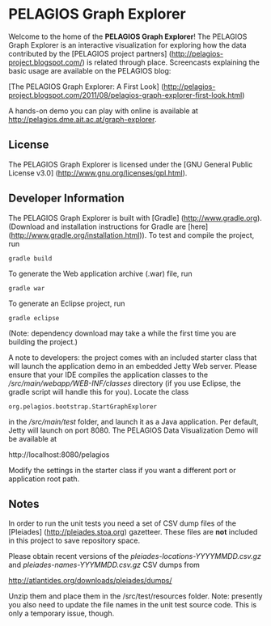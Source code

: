 # PELAGIOS Graph Explorer

Welcome to the home of the __PELAGIOS Graph Explorer__! The PELAGIOS Graph Explorer is an 
interactive visualization for exploring how the data contributed by the [PELAGIOS project partners] 
(http://pelagios-project.blogspot.com/) is related through place. Screencasts explaining the 
basic usage are available on the PELAGIOS blog:

[The PELAGIOS Graph Explorer: A First Look] (http://pelagios-project.blogspot.com/2011/08/pelagios-graph-explorer-first-look.html)

A hands-on demo you can play with online is available at http://pelagios.dme.ait.ac.at/graph-explorer.

## License

The PELAGIOS Graph Explorer is licensed under the 
[GNU General Public License v3.0] (http://www.gnu.org/licenses/gpl.html).

## Developer Information

The PELAGIOS Graph Explorer is built with [Gradle]
(http://www.gradle.org). (Download and installation instructions for
Gradle are [here] (http://www.gradle.org/installation.html)). To test
and compile the project, run

``gradle build``

To generate the Web application archive (.war) file, run

``gradle war``

To generate an Eclipse project, run

``gradle eclipse``

(Note: dependency download may take a while the first time you
are building the project.)

A note to developers: the project comes with an included starter class that 
will launch the application demo in an embedded Jetty Web server. Please 
ensure that your IDE compiles the application classes to the 
*/src/main/webapp/WEB-INF/classes* directory (if you use Eclipse, the
gradle script will handle this for you). Locate the class

``org.pelagios.bootstrap.StartGraphExplorer``

in the */src/main/test* folder, and launch it as a Java application. Per
default, Jetty will launch on port 8080. The PELAGIOS Data Visualization
Demo will be available at

http://localhost:8080/pelagios

Modify the settings in the starter class if you want a different port
or application root path.

## Notes

In order to run the unit tests you need a set of CSV dump files
of the [Pleiades] (http://pleiades.stoa.org) gazetteer. These files
are __not__ included in this project to save repository space. 

Please obtain recent versions of the *pleiades-locations-YYYYMMDD.csv.gz*
and *pleiades-names-YYYMMDD.csv.gz* CSV dumps from 

http://atlantides.org/downloads/pleiades/dumps/

Unzip them and place them in the /src/test/resources folder. Note: presently
you also need to update the file names in the unit test source code. This
is only a temporary issue, though.